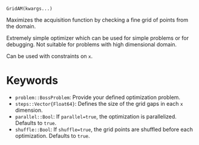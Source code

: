 ```
GridAM(kwargs...)
```

Maximizes the acquisition function by checking a fine grid of points from the domain.

Extremely simple optimizer which can be used for simple problems or for debugging. Not suitable for problems with high dimensional domain.

Can be used with constraints on `x`.

# Keywords

  * `problem::BossProblem`: Provide your defined optimization problem.
  * `steps::Vector{Float64}`: Defines the size of the grid gaps in each `x` dimension.
  * `parallel::Bool`: If `parallel=true`, the optimization is parallelized. Defaults to `true`.
  * `shuffle::Bool`: If `shuffle=true`, the grid points are shuffled before each optimization. Defaults to `true`.
